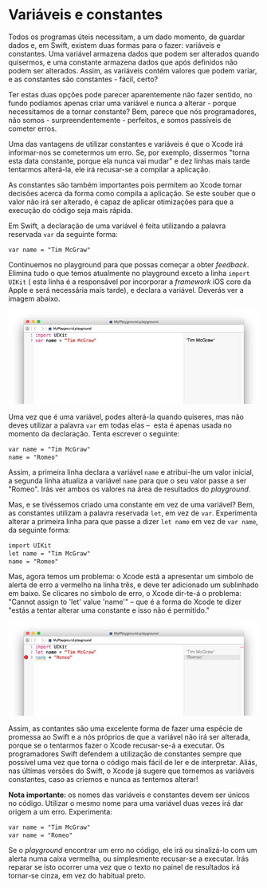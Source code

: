# Variáveis e constantes

<!-- YOUTUBE: NbthZRnz1C4 -->

Todos os programas úteis necessitam, a um dado momento, de guardar dados e, em Swift, existem duas formas para o fazer: variáveis e constantes. Uma variável armazena dados que podem ser alterados quando quisermos, e uma constante armazena dados que após definidos não podem ser alterados. Assim, as variáveis contém valores que podem variar, e as constantes são constantes - fácil, certo?

Ter estas duas opções pode parecer aparentemente não fazer sentido, no fundo podíamos apenas criar uma variável e nunca a alterar - porque necessitamos de a tornar constante? Bem, parece que nós programadores, não somos - surpreendentemente - perfeitos, e somos passíveis de cometer erros.

Uma das vantagens de utilizar constantes e variáveis é que o Xcode irá informar-nos se cometermos um erro. Se, por exemplo, dissermos "torna esta data constante, porque ela nunca vai mudar" e dez linhas mais tarde tentarmos alterá-la, ele irá recusar-se a compilar a aplicação.

As constantes são também importantes pois permitem ao Xcode tomar decisões acerca da forma como compila a aplicação. Se este souber que o valor não irá ser alterado, é capaz de aplicar otimizações para que a execução do código seja mais rápida.

Em Swift, a declaração de uma variável é feita utilizando a palavra reservada `var` da seguinte forma:

    var name = "Tim McGraw"

Continuemos no playground para que possas começar a obter *feedback*. Elimina tudo o que temos atualmente no playground exceto a linha `import UIKit` ( esta linha é a responsável por incorporar a *framework* iOS core da Apple e será necessária mais tarde), e declara a variável. Deverás ver a imagem abaixo.

![Nos playgrounds do Xcode, digitas o código na lateral esquerda e observas os resultados na direita, alguns segundos mais tarde.](0-2.png)

Uma vez que é uma variável, podes alterá-la quando quiseres, mas não deves utilizar a palavra `var` em todas elas –  esta é apenas usada no momento da declaração. Tenta escrever o seguinte: 

    var name = "Tim McGraw"
    name = "Romeo"

Assim, a primeira linha declara a variável `name` e atribui-lhe um valor inicial, a segunda linha atualiza a variável `name` para que o seu valor passe a ser "Romeo". Irás ver ambos os valores na área de resultados do *playground*.

Mas, e se tivéssemos criado uma constante em vez de uma variável? Bem, as constantes utilizam a palavra reservada `let`, em vez de `var`. Experimenta alterar a primeira linha para que passe a dizer `let name` em vez de `var name`, da seguinte forma:  

    import UIKit
    let name = "Tim McGraw"
    name = "Romeo"

Mas, agora temos um problema: o Xcode está a apresentar um simbolo de alerta de erro a vermelho na linha três, e deve ter adicionado um sublinhado em baixo. Se clicares no símbolo de erro, o Xcode dir-te-á o problema: "Cannot assign to 'let' value 'name'" – que é a forma do Xcode te dizer "estás a tentar alterar uma constante e isso não é permitido."

![Se tentares alterar uma constante em Swift, o Xcode irá recusar-se a executar a aplicação.](0-3.png)

Assim, as contantes são uma excelente forma de fazer uma espécie de promessa ao Swift e a nós próprios de que a variável não irá ser alterada, porque se o tentarmos fazer o Xcode recusar-se-á a executar. Os programadores Swift defendem a utilização de constantes sempre que possível uma vez que torna o código mais fácil de ler e de interpretar. Aliás, nas últimas versões do Swift, o Xcode já sugere que tornemos as variáveis constantes, caso as criemos e nunca as tentemos alterar!

**Nota importante:** os nomes das variáveis e constantes devem ser únicos no código. Utilizar o mesmo nome para uma variável duas vezes irá dar origem a um erro. Experimenta: 

    var name = "Tim McGraw"
    var name = "Romeo"

Se o *playground* encontrar um erro no código, ele irá ou sinalizá-lo com um alerta numa caixa vermelha, ou simplesmente recusar-se a executar. Irás reparar se isto ocorrer uma vez que o texto no painel de resultados irá tornar-se cinza, em vez do habitual preto.
